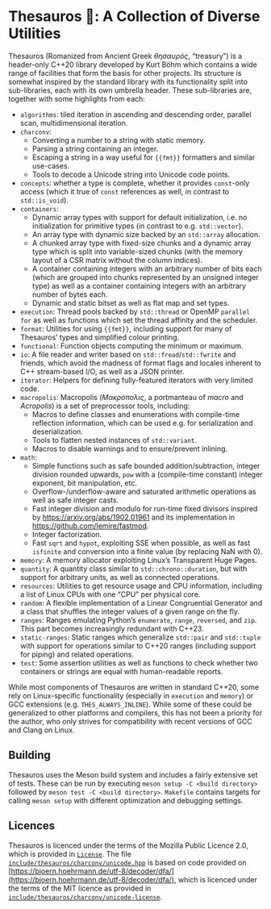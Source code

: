 # Thesauros 🏦: A Collection of Diverse Utilities

Thesauros (Romanized from Ancient Greek _θησαυρός_, “treasury”) is a header-only C++20 library developed by Kurt Böhm which contains a wide range of facilities that form the basis for other projects.
Its structure is somewhat inspired by the standard library with its functionality split into sub-libraries, each with its own umbrella header.
These sub-libraries are, together with some highlights from each:

- `algorithms`: tiled iteration in ascending and descending order, parallel scan, multidimensional iteration.
- `charconv`:
  - Converting a number to a string with static memory.
  - Parsing a string containing an integer.
  - Escaping a string in a way useful for `{{fmt}}` formatters and similar use-cases.
  - Tools to decode a Unicode string into Unicode code points.
- `concepts`: whether a type is complete, whether it provides `const`-only access (which it true of `const` references as well, in contrast to `std::is_void`).
- `containers`:
  - Dynamic array types with support for default initialization, i.e. no initialization for primitive types (in contrast to e.g. `std::vector`).
  - An array type with dynamic size backed by an `std::array` allocation.
  - A chunked array type with fixed-size chunks and a dynamic array type which is split into variable-sized chunks (with the memory layout of a CSR matrix without the column indices).
  - A container containing integers with an arbitrary number of bits each (which are grouped into chunks represented by an unsigned integer type) as well as a container containing integers with an arbitrary number of bytes each.
  - Dynamic and static bitset as well as flat map and set types.
- `execution`: Thread pools backed by `std::thread` or OpenMP `parallel for` as well as functions which set the thread affinity and the scheduler.
- `format`: Utilities for using `{{fmt}}`, including support for many of Thesauros’ types and simplified colour printing.
- `functional`: Function objects computing the minimum or maximum.
- `io`: A file reader and writer based on `std::fread`/`std::fwrite` and friends, which avoid the madness of format flags and locales inherent to C++ stream-based I/O, as well as a JSON printer.
- `iterator`: Helpers for defining fully-featured iterators with very limited code.
- `macropolis`: Macropolis (_Μακρόπολις_, a portmanteau of _macro_ and _Acropolis_) is a set of preprocessor tools, including:
  - Macros to define classes and enumerations with compile-time reflection information, which can be used e.g. for serialization and deserialization.
  - Tools to flatten nested instances of `std::variant`.
  - Macros to disable warnings and to ensure/prevent inlining.
- `math`:
  - Simple functions such as safe bounded addition/subtraction, integer division rounded upwards, `pow` with a (compile-time constant) integer exponent, bit manipulation, etc.
  - Overflow-/underflow-aware and saturated arithmetic operations as well as safe integer casts.
  - Fast integer division and modulo for run-time fixed divisors inspired by https://arxiv.org/abs/1902.01961 and its implementation in https://github.com/lemire/fastmod.
  - Integer factorization.
  - Fast `sqrt` and `hypot`, exploiting SSE when possible, as well as fast `isfinite` and conversion into a finite value (by replacing NaN with 0).
- `memory`: A memory allocator exploiting Linux’s Transparent Huge Pages.
- `quantity`: A quantity class similar to `std::chrono::duration`, but with support for arbitrary units, as well as connected operations.
- `resources`: Utilities to get resource usage and CPU information, including a list of Linux CPUs with one “CPU” per physical core.
- `random`: A flexible implementation of a Linear Congruential Generator and a class that shuffles the integer values of a given range on the fly.
- `ranges`: Ranges emulating Python’s `enumerate`, `range`, `reversed`, and `zip`. This part becomes increasingly redundant with C++23.
- `static-ranges`: Static ranges which generalize `std::pair` and `std::tuple` with support for operations similar to C++20 ranges (including support for piping) and related operations.
- `test`: Some assertion utilities as well as functions to check whether two containers or strings are equal with human-readable reports.

While most components of Thesauros are written in standard C++20, some rely on Linux-specific functionality (especially in `execution` and `memory`) or GCC extensions (e.g. `THES_ALWAYS_INLINE`).
While some of these could be generalized to other platforms and compilers, this has not been a priority for the author, who only strives for compatibility with recent versions of GCC and Clang on Linux.

## Building

Thesauros uses the Meson build system and includes a fairly extensive set of tests.
These can be run by executing `meson setup -C <build directory>` followed by `meson test -C <build directory>`.
`Makefile` contains targets for calling `meson setup` with different optimization and debugging settings.

## Licences

Thesauros is licenced under the terms of the Mozilla Public Licence 2.0, which is provided in [`License`](License).
The file [`include/thesauros/charconv/unicode.hpp`](include/thesauros/charconv/unicode.hpp) is based on code provided on [https://bjoern.hoehrmann.de/utf-8/decoder/dfa/](https://bjoern.hoehrmann.de/utf-8/decoder/dfa/), which is licenced under the terms of the MIT licence as provided in [`include/thesauros/charconv/unicode-license`](include/thesauros/charconv/unicode-license).

